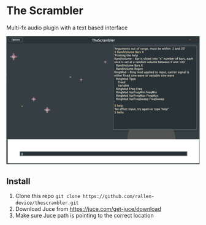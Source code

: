 # The Scrambler # 
Multi-fx audio plugin with a text based interface

![thescramblermain](https://github.com/rallen-device/thescrambler/blob/master/resources/thescramblermain.png?raw=true)

## Install ##
1. Clone this repo `git clone https://github.com/rallen-device/thescrambler.git`  
2. Download Juce from https://juce.com/get-juce/download
3. Make sure Juce path is pointing to the correct location
